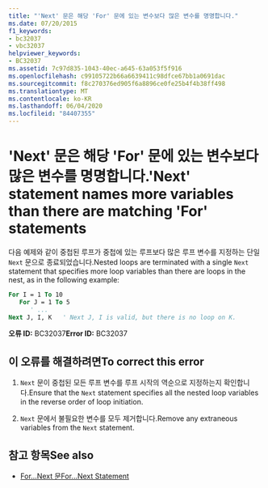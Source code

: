 ```yaml
---
title: "'Next' 문은 해당 'For' 문에 있는 변수보다 많은 변수를 명명합니다."
ms.date: 07/20/2015
f1_keywords:
- bc32037
- vbc32037
helpviewer_keywords:
- BC32037
ms.assetid: 7c97d835-1043-40ec-a645-63a053f5f916
ms.openlocfilehash: c99105722b66a6639411c98dfce67bb1a0691dac
ms.sourcegitcommit: f8c270376ed905f6a8896ce0fe25b4f4b38ff498
ms.translationtype: MT
ms.contentlocale: ko-KR
ms.lasthandoff: 06/04/2020
ms.locfileid: "84407355"
---
```

# <a name="next-statement-names-more-variables-than-there-are-matching-for-statements"></a><span data-ttu-id="ceb57-102">'Next' 문은 해당 'For' 문에 있는 변수보다 많은 변수를 명명합니다.</span><span class="sxs-lookup"><span data-stu-id="ceb57-102">'Next' statement names more variables than there are matching 'For' statements</span></span>
<span data-ttu-id="ceb57-103">다음 예제와 같이 중첩된 루프가 중첩에 있는 루프보다 많은 루프 변수를 지정하는 단일 `Next` 문으로 종료되었습니다.</span><span class="sxs-lookup"><span data-stu-id="ceb57-103">Nested loops are terminated with a single `Next` statement that specifies more loop variables than there are loops in the nest, as in the following example:</span></span>  
  
```vb  
For I = 1 To 10  
   For J = 1 To 5  
      ' ...  
Next J, I, K   ' Next J, I is valid, but there is no loop on K.  
```  
  
 <span data-ttu-id="ceb57-104">**오류 ID:** BC32037</span><span class="sxs-lookup"><span data-stu-id="ceb57-104">**Error ID:** BC32037</span></span>  
  
## <a name="to-correct-this-error"></a><span data-ttu-id="ceb57-105">이 오류를 해결하려면</span><span class="sxs-lookup"><span data-stu-id="ceb57-105">To correct this error</span></span>  
  
1. <span data-ttu-id="ceb57-106">`Next` 문이 중첩된 모든 루프 변수를 루프 시작의 역순으로 지정하는지 확인합니다.</span><span class="sxs-lookup"><span data-stu-id="ceb57-106">Ensure that the `Next` statement specifies all the nested loop variables in the reverse order of loop initiation.</span></span>  
  
2. <span data-ttu-id="ceb57-107">`Next` 문에서 불필요한 변수를 모두 제거합니다.</span><span class="sxs-lookup"><span data-stu-id="ceb57-107">Remove any extraneous variables from the `Next` statement.</span></span>  
  
## <a name="see-also"></a><span data-ttu-id="ceb57-108">참고 항목</span><span class="sxs-lookup"><span data-stu-id="ceb57-108">See also</span></span>

- [<span data-ttu-id="ceb57-109">For...Next 문</span><span class="sxs-lookup"><span data-stu-id="ceb57-109">For...Next Statement</span></span>](../language-reference/statements/for-next-statement.md)
